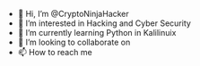 - 👋 Hi, I’m @CryptoNinjaHacker
- 👀 I’m interested in Hacking and Cyber Security
- 🌱 I’m currently learning Python in Kalilinuix
- 💞️ I’m looking to collaborate on
- 📫 How to reach me 

<!---
CryptoNinjaHacker/CryptoNinjaHacker is a ✨ special ✨ repository because its `README.md` (this file) appears on your GitHub profile.
You can click the Preview link to take a look at your changes.
--->
